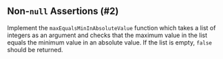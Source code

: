 ## Non-`null` Assertions (#2)

Implement the `maxEqualsMinInAbsoluteValue` function which takes
a list of integers as an argument and checks that the maximum value
in the list equals the minimum value in an absolute value.
If the list is empty, `false` should be returned.